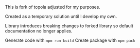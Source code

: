 This is fork of topola adjusted for my purposes.

Created as a temporary solution until I develop my own.

Library introduces breaking changes to forked library so default documentation no longer applies.

Generate code with `npm run build`
Create package with `npm pack`